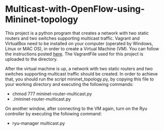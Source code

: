 # Multicast-with-OpenFlow-using-Mininet-topology

This project is a python program that creates a network with two static routers and two switches supporting multicast traffic. Vagrant and VirtualBox need to be installed on your computer (operated by Windows, Linux or MAC OS), in order to create a Virtual Machine (VM). You can follow the instructions posted [here](https://developer.hashicorp.com/vagrant/tutorials/getting-started). The VagrantFile used for this project is uploaded to the directory.

After the virtual machine is up, a network with two static routers and two switches supporting multicast traffic should be created. In order to achieve that, you should run the script mininet_topology.py, by copying this file to your working directory and executing the following commands:

* chmod 777 mininet-router-multicast.py
* ./mininet-router-multicast.py

On another window, after connecting to the VM again, turn on the Ryu controller by executing the following command:

* ryu-manager multicast.py
